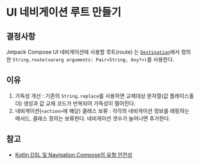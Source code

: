 # UI 네비게이션 루트 만들기

## 결정사항

Jetpack Compose UI 네비게이션에 사용할 루트(route)
는 [`Destination`](../../app/src/main/java/com/github/hemoptysisheart/parking/app/navigation/MainNavGraph.kt)에서
정의한 `String.route(vararg arguments: Pair<String, Any?>)`를 사용한다.

## 이유

1. 가독성 개선 : 기존의 `String.replace`를 사용하면 교체대상 문자열(값 플레이스홀더) 생성과 값 교체 코드가 반복되어 가독성이 떨어진다.
2. 네비게이션(`<action>`에 해당) 클래스 보류 : 각각의 네비게이션 정보를 래핑하는 메서드, 클래스 정의는 보류한다. 네비게이션 갯수가 늘어나면 추가한다.

## 참고

- [Kotlin DSL 및 Navigation Compose의 유형 안전성](https://developer.android.com/guide/navigation/navigation-type-safety)
